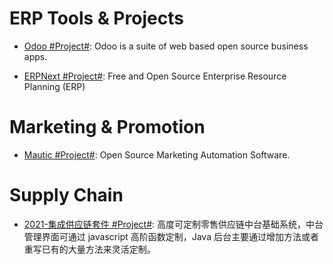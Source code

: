 # ERP Tools & Projects

- [Odoo #Project#](https://github.com/odoo/odoo): Odoo is a suite of web based open source business apps.

- [ERPNext #Project#](https://github.com/frappe/erpnext): Free and Open Source Enterprise Resource Planning (ERP)

# Marketing & Promotion

- [Mautic #Project#](https://github.com/mautic/mautic): Open Source Marketing Automation Software.

# Supply Chain

- [2021-集成供应链套件 #Project#](https://github.com/doublechaintech/scm-biz-suite): 高度可定制零售供应链中台基础系统，中台管理界面可通过 javascript 高阶函数定制，Java 后台主要通过增加方法或者重写已有的大量方法来灵活定制。
